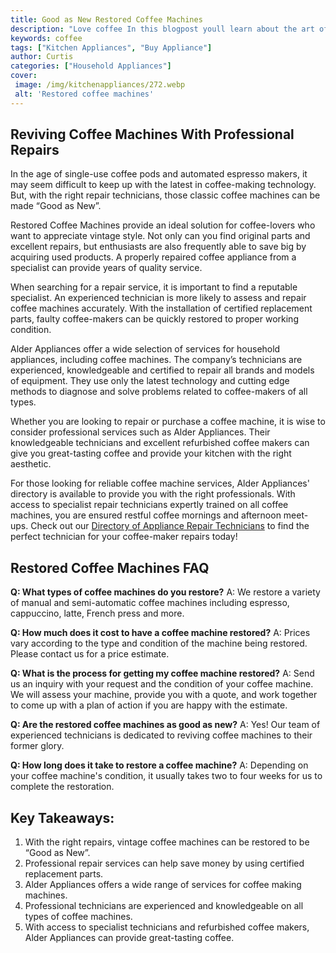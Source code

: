 ```yaml
---
title: Good as New Restored Coffee Machines
description: "Love coffee In this blogpost youll learn about the art of restoring vintage coffee machines and how you can bring yours Good as New"
keywords: coffee
tags: ["Kitchen Appliances", "Buy Appliance"]
author: Curtis
categories: ["Household Appliances"]
cover: 
 image: /img/kitchenappliances/272.webp
 alt: 'Restored coffee machines'
---
```

## Reviving Coffee Machines With Professional Repairs 


In the age of single-use coffee pods and automated espresso makers, it may seem difficult to keep up with the latest in coffee-making technology. But, with the right repair technicians, those classic coffee machines can be made “Good as New”.

Restored Coffee Machines provide an ideal solution for coffee-lovers who want to appreciate vintage style. Not only can you find original parts and excellent repairs, but enthusiasts are also frequently able to save big by acquiring used products. A properly repaired coffee appliance from a specialist can provide years of quality service. 

When searching for a repair service, it is important to find a reputable specialist. An experienced technician is more likely to assess and repair coffee machines accurately. With the installation of certified replacement parts, faulty coffee-makers can be quickly restored to proper working condition. 

Alder Appliances offer a wide selection of services for household appliances, including coffee machines. The company’s technicians are experienced, knowledgeable and certified to repair all brands and models of equipment. They use only the latest technology and cutting edge methods to diagnose and solve problems related to coffee-makers of all types.

Whether you are looking to repair or purchase a coffee machine, it is wise to consider professional services such as Alder Appliances. Their knowledgeable technicians and excellent refurbished coffee makers can give you great-tasting coffee and provide your kitchen with the right aesthetic.

For those looking for reliable coffee machine services, Alder Appliances' directory is available to provide you with the right professionals. With access to specialist repair technicians expertly trained on all coffee machines, you are ensured restful coffee mornings and afternoon meet-ups. Check out our [Directory of Appliance Repair Technicians](./pages/appliance-repair-technicians) to find the perfect technician for your coffee-maker repairs today!

## Restored Coffee Machines FAQ

**Q: What types of coffee machines do you restore?** 
A: We restore a variety of manual and semi-automatic coffee machines including espresso, cappuccino, latte, French press and more. 

**Q: How much does it cost to have a coffee machine restored?** 
A: Prices vary according to the type and condition of the machine being restored. Please contact us for a price estimate. 

**Q: What is the process for getting my coffee machine restored?** 
A: Send us an inquiry with your request and the condition of your coffee machine. We will assess your machine, provide you with a quote, and work together to come up with a plan of action if you are happy with the estimate. 

**Q: Are the restored coffee machines as good as new?** 
A: Yes! Our team of experienced technicians is dedicated to reviving coffee machines to their former glory. 

**Q: How long does it take to restore a coffee machine?** 
A: Depending on your coffee machine's condition, it usually takes two to four weeks for us to complete the restoration.

## Key Takeaways: 
1. With the right repairs, vintage coffee machines can be restored to be “Good as New”. 
2. Professional repair services can help save money by using certified replacement parts. 
3. Alder Appliances offers a wide range of services for coffee making machines.
4. Professional technicians are experienced and knowledgeable on all types of coffee machines. 
5. With access to specialist technicians and refurbished coffee makers, Alder Appliances can provide great-tasting coffee.
